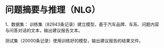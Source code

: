 # 问题摘要与推理（NLG）
1、数据集：
  训练集（82943条记录）建立模型，基于汽车品牌、车系、问题内容与问答对话的文本，输出建议报告文本。

  测试集（20000条记录）使用训练好的模型，输出建议报告的结果文件。
